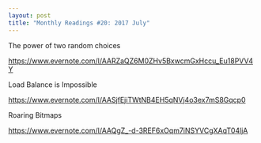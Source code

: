 ```yaml
---
layout: post
title: "Monthly Readings #20: 2017 July"
---
```


The power of two random choices

<https://www.evernote.com/l/AARZaQZ6M0ZHv5BxwcmGxHccu_Eu18PVV4Y>

Load Balance is Impossible

<https://www.evernote.com/l/AASjfEjiTWtNB4EH5qNVj4o3ex7mS8Gqcp0>

Roaring Bitmaps

<https://www.evernote.com/l/AAQgZ_-d-3REF6xOqm7iNSYVCgXAqT04ljA>
